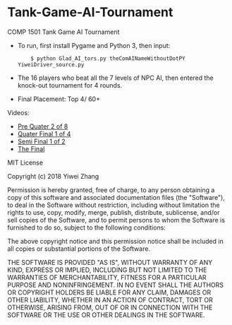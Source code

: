 # Tank-Game-AI-Tournament
COMP 1501 Tank Game AI Tournament
 
* To run, first install Pygame and Python 3, then input:

          $ python Glad_AI_tors.py theComAINameWithoutDotPY YiweiDriver_source.py
    
* The 16 players who beat all the 7 levels of NPC AI, then entered the knock-out tournament for 4 rounds.
* Final Placement: Top 4/ 60+ 

Videos:

* [Pre Quater 2 of 8]( https://www.youtube.com/watch?v=eVpPjdacWdo)
* [Quater Final 1 of 4](https://www.youtube.com/watch?v=khn2hzDzeQs)
* [Semi Final 1 of 2]( https://www.youtube.com/watch?v=CiUOVUFTbDk)
* [The Final]( https://www.youtube.com/watch?v=eaWU1FLlsi8)

MIT License

Copyright (c) 2018 Yiwei Zhang

Permission is hereby granted, free of charge, to any person obtaining a copy
of this software and associated documentation files (the "Software"), to deal
in the Software without restriction, including without limitation the rights
to use, copy, modify, merge, publish, distribute, sublicense, and/or sell
copies of the Software, and to permit persons to whom the Software is
furnished to do so, subject to the following conditions:

The above copyright notice and this permission notice shall be included in all
copies or substantial portions of the Software.

THE SOFTWARE IS PROVIDED "AS IS", WITHOUT WARRANTY OF ANY KIND, EXPRESS OR
IMPLIED, INCLUDING BUT NOT LIMITED TO THE WARRANTIES OF MERCHANTABILITY,
FITNESS FOR A PARTICULAR PURPOSE AND NONINFRINGEMENT. IN NO EVENT SHALL THE
AUTHORS OR COPYRIGHT HOLDERS BE LIABLE FOR ANY CLAIM, DAMAGES OR OTHER
LIABILITY, WHETHER IN AN ACTION OF CONTRACT, TORT OR OTHERWISE, ARISING FROM,
OUT OF OR IN CONNECTION WITH THE SOFTWARE OR THE USE OR OTHER DEALINGS IN THE
SOFTWARE.

